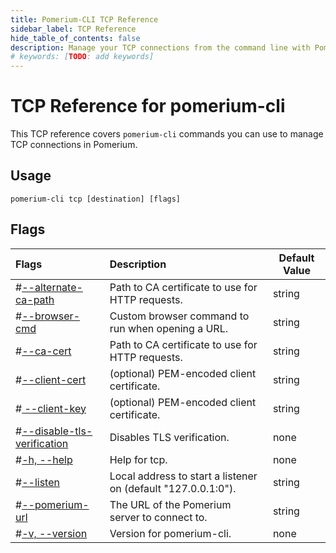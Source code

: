```yaml
---
title: Pomerium-CLI TCP Reference
sidebar_label: TCP Reference
hide_table_of_contents: false
description: Manage your TCP connections from the command line with Pomerium-CLI.
# keywords: [TODO: add keywords]
---
```


# TCP Reference for pomerium-cli

This TCP reference covers `pomerium-cli` commands you can use to manage TCP connections in Pomerium.

## Usage
```shell
pomerium-cli tcp [destination] [flags]
```

## Flags

| Flags | Description | Default Value |
| :-- | :-- | --- |
| <a className="entRef-anchor" id="--alternate-ca-path">#</a><a href='#--alternate-ca-path'>--alternate-ca-path</a> | Path to CA certificate to use for HTTP requests. | string |
| <a className="entRef-anchor" id="--browser-cmd">#</a><a href='#--browser-cmd'>--browser-cmd</a> | Custom browser command to run when opening a URL. | string |
| <a className="entRef-anchor" id="--ca-cert">#</a><a href='#--ca-cert'>--ca-cert</a> | Path to CA certificate to use for HTTP requests. | string |
| <a className="entRef-anchor" id="--client-cert">#</a><a href='#--client-cert'>--client-cert</a> | (optional) PEM-encoded client certificate. | string |
| <a className="entRef-anchor" id=" --client-key">#</a><a href='# --client-key'> --client-key</a> | (optional) PEM-encoded client certificate. | string |
| <a className="entRef-anchor" id=" --disable-tls-verification">#</a><a href='# --disable-tls-verification'>--disable-tls-verification</a> | Disables TLS verification. | none |
| <a className="entRef-anchor" id="--help">#</a><a href='#--help'>-h, --help</a> | Help for tcp. | none |
| <a className="entRef-anchor" id="--listen">#</a><a href='#--listen'>--listen</a> | Local address to start a listener on (default "127.0.0.1:0"). | string |
| <a className="entRef-anchor" id="--pomerium-url">#</a><a href='#--pomerium-url'>--pomerium-url</a> | The URL of the Pomerium server to connect to. | string |
| <a className="entRef-anchor" id="--version">#</a><a href='#--version'>-v, --version</a> | Version for pomerium-cli. | none |







